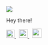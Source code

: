 

<img src=https://user-images.githubusercontent.com/85219749/188266638-a4ff6523-2139-455b-a1ff-d4f56f3bee21.png>


<!--
**impossible437/impossible437** is a ✨ _special_ ✨ repository because its `README.md` (this file) appears on your GitHub profile.

Here are some ideas to get you started:

- 🔭 I’m currently working on ...
- 🌱 I’m currently learning ...
- 👯 I’m looking to collaborate on ...
- 🤔 I’m looking for help with ...
- 💬 Ask me about ...
- 📫 How to reach me: ...
- 😄 Pronouns: ...
- ⚡ Fun fact: ...![hackerrank_logo]()

-->


Hey there!

<p float="left">
  <a href="https://www.linkedin.com/in/kumarsambhav437/">
<img src=https://user-images.githubusercontent.com/85219749/188267508-d4e8fb49-8f6c-4c9f-86e4-51aeea31b4a7.png width="22px">
  </a>
&nbsp;
  <a href="mailto:ksambhav249@gmail.com">
<img src=https://user-images.githubusercontent.com/85219749/188269564-8f292593-05e3-4a33-aac8-ffd8d66f149a.png width="23px">
  </a>
&nbsp;
  <a href="https://www.hackerrank.com/ksambhav249">
<img src=https://user-images.githubusercontent.com/85219749/188272080-72c831c5-60b4-438f-891a-32539f2d4d51.svg width="25px">
  </a>
</p>
